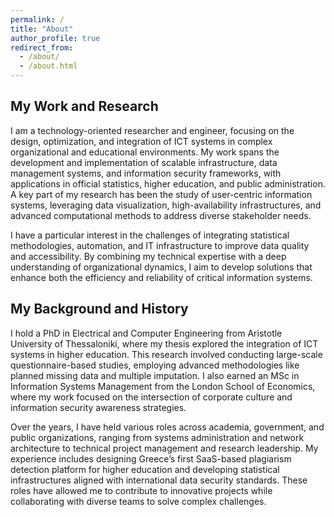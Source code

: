```yaml
---
permalink: /
title: "About"
author_profile: true
redirect_from: 
  - /about/
  - /about.html
---
```


## My Work and Research

I am a technology-oriented researcher and engineer, focusing on the design, optimization, and integration of ICT systems in complex organizational and educational environments. My work spans the development and implementation of scalable infrastructure, data management systems, and information security frameworks, with applications in official statistics, higher education, and public administration. A key part of my research has been the study of user-centric information systems, leveraging data visualization, high-availability infrastructures, and advanced computational methods to address diverse stakeholder needs.

I have a particular interest in the challenges of integrating statistical methodologies, automation, and IT infrastructure to improve data quality and accessibility. By combining my technical expertise with a deep understanding of organizational dynamics, I aim to develop solutions that enhance both the efficiency and reliability of critical information systems.

## My Background and History

I hold a PhD in Electrical and Computer Engineering from Aristotle University of Thessaloniki, where my thesis explored the integration of ICT systems in higher education. This research involved conducting large-scale questionnaire-based studies, employing advanced methodologies like planned missing data and multiple imputation. I also earned an MSc in Information Systems Management from the London School of Economics, where my work focused on the intersection of corporate culture and information security awareness strategies.

Over the years, I have held various roles across academia, government, and public organizations, ranging from systems administration and network architecture to technical project management and research leadership. My experience includes designing Greece’s first SaaS-based plagiarism detection platform for higher education and developing statistical infrastructures aligned with international data security standards. These roles have allowed me to contribute to innovative projects while collaborating with diverse teams to solve complex challenges.